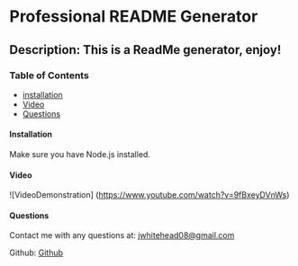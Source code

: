 # Professional README Generator

## Description: This is a ReadMe generator, enjoy!

### Table of Contents
* [installation](#installation)
* [Video](#Video)
* [Questions](#Questions)


#### Installation
Make sure you have Node.js installed.

#### Video
![VideoDemonstration] (https://www.youtube.com/watch?v=9fBxeyDVnWs)

#### Questions
Contact me with any questions at: jwhitehead08@gmail.com

Github: 
[Github](https://github.com/jwhitehead08@gmail.com)